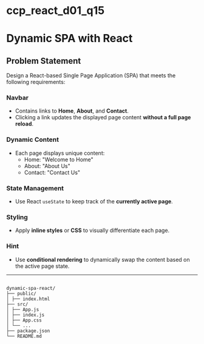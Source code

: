 # ccp_react_d01_q15

# Dynamic SPA with React

## Problem Statement

Design a React-based Single Page Application (SPA) that meets the following requirements:

### Navbar

- Contains links to **Home**, **About**, and **Contact**.
- Clicking a link updates the displayed page content **without a full page reload**.

### Dynamic Content

- Each page displays unique content:
  - Home: "Welcome to Home"
  - About: "About Us"
  - Contact: "Contact Us"

### State Management

- Use React `useState` to keep track of the **currently active page**.

### Styling

- Apply **inline styles** or **CSS** to visually differentiate each page.

### Hint

- Use **conditional rendering** to dynamically swap the content based on the active page state.

---

```Folder Structure

dynamic-spa-react/
├── public/
│ ├── index.html
├── src/
│ ├── App.js
│ ├── index.js
│ ├── App.css
│ └── ...
├── package.json
└── README.md